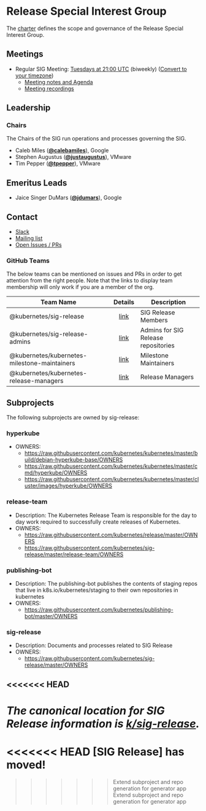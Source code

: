 <!---
This is an autogenerated file!

Please do not edit this file directly, but instead make changes to the
sigs.yaml file in the project root.

To understand how this file is generated, see https://git.k8s.io/community/generator/README.md
--->
# Release Special Interest Group


The [charter](charter.md) defines the scope and governance of the Release Special Interest Group.

## Meetings
- Regular SIG Meeting: [Tuesdays at 21:00 UTC](https://docs.google.com/document/d/1FQx0BPlkkl1Bn0c9ocVBxYIKojpmrS1CFP5h0DI68AE/edit) (biweekly) ([Convert to your timezone](http://www.thetimezoneconverter.com/?t=21:00&tz=UTC))
  - [Meeting notes and Agenda](https://docs.google.com/document/d/1Fu6HxXQu8wl6TwloGUEOXVzZ1rwZ72IAhglnaAMCPqA/edit?usp=sharing)
  - [Meeting recordings](https://www.youtube.com/watch?v=I0KbWz8MTMk&list=PL69nYSiGNLP3QKkOsDsO6A0Y1rhgP84iZ)

## Leadership

### Chairs

The Chairs of the SIG run operations and processes governing the SIG.

- Caleb Miles (**[@calebamiles](https://github.com/calebamiles)**), Google
- Stephen Augustus (**[@justaugustus](https://github.com/justaugustus)**), VMware
- Tim Pepper (**[@tpepper](https://github.com/tpepper)**), VMware

## Emeritus Leads


- Jaice Singer DuMars (**[@jdumars](https://github.com/jdumars)**), Google

## Contact

- [Slack](https://kubernetes.slack.com/messages/sig-release)
- [Mailing list](https://groups.google.com/forum/#!forum/kubernetes-sig-release)
- [Open Issues / PRs](https://github.com/search?q=org%3Akubernetes+org%3Akubernetes-client+org%3Akubernetes-csi+org%3Akubernetes-incubator+org%3Akubernetes-retired+org%3Akubernetes-sigs+is%3Aopen+label%3Asig%2Frelease)


### GitHub Teams

The below teams can be mentioned on issues and PRs in order to get attention from the right people.
Note that the links to display team membership will only work if you are a member of the org.

| Team Name | Details | Description |
| --------- |:-------:| ----------- |
| @kubernetes/sig-release | [link](https://github.com/orgs/kubernetes/teams/sig-release) | SIG Release Members |
| @kubernetes/sig-release-admins | [link](https://github.com/orgs/kubernetes/teams/sig-release-admins) | Admins for SIG Release repositories |
| @kubernetes/kubernetes-milestone-maintainers | [link](https://github.com/orgs/kubernetes/teams/kubernetes-milestone-maintainers) | Milestone Maintainers |
| @kubernetes/kubernetes-release-managers | [link](https://github.com/orgs/kubernetes/teams/kubernetes-release-managers) | Release Managers |

## Subprojects

The following subprojects are owned by sig-release:

### hyperkube
- OWNERS:
  - https://raw.githubusercontent.com/kubernetes/kubernetes/master/build/debian-hyperkube-base/OWNERS
  - https://raw.githubusercontent.com/kubernetes/kubernetes/master/cmd/hyperkube/OWNERS
  - https://raw.githubusercontent.com/kubernetes/kubernetes/master/cluster/images/hyperkube/OWNERS

### release-team
- Description: The Kubernetes Release Team is responsible for the day to day work required to successfully create releases of Kubernetes.
- OWNERS:
  - https://raw.githubusercontent.com/kubernetes/release/master/OWNERS
  - https://raw.githubusercontent.com/kubernetes/sig-release/master/release-team/OWNERS

### publishing-bot
- Description: The publishing-bot publishes the contents of staging repos that live in k8s.io/kubernetes/staging to their own repositories in kubernetes
- OWNERS:
  - https://raw.githubusercontent.com/kubernetes/publishing-bot/master/OWNERS

### sig-release
- Description: Documents and processes related to SIG Release
- OWNERS:
  - https://raw.githubusercontent.com/kubernetes/sig-release/master/OWNERS

<!-- BEGIN CUSTOM CONTENT -->
<<<<<<< HEAD
---

_The canonical location for SIG Release information is [k/sig-release](https://github.com/kubernetes/sig-release)._
=======
<<<<<<< HEAD
[SIG Release] has moved!
=======
>>>>>>> Extend subproject and repo generation for generator app
>>>>>>> Extend subproject and repo generation for generator app

<!-- END CUSTOM CONTENT -->
